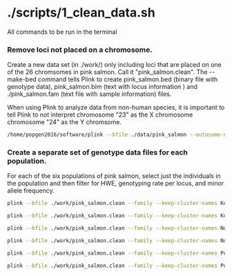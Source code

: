 # ./scripts/1_clean_data.sh 
All commands to be run in the terminal



### Remove loci not placed on a chromosome.  
Create a new data set (in ./work/) only including loci that are placed on one of the 26 chromsomes in pink salmon. Call it "pink_salmon.clean".  The --make-bed command tells Plink to create pink_salmon.bed (binary file with genotype data), pink_salmon.bim (text with locus information ) and ./pink_salmon.fam (text file with sample information) files.

When using Plink to analyze data from non-human species, it is important to tell Plink to not interpret chromosome "23" as the X chromosome chromosome "24" as the Y chromsome. 


```bash
/home/popgen2016/software/plink --bfile ./data/pink_salmon --autosome-num 26 --not-chr 0 --make-bed --out ./work/pink_salmon.clean
```

### Create a separate set of genotype data files for each population.
For each of the six populations of pink salmon, select just the individuals in the population and then filter for HWE, genotyping rate per locus, and minor allele frequency.

```bash
plink --bfile ./work/pink_salmon.clean --family --keep-cluster-names Koppen_ODD --hwe .001 --geno 0.02 --maf 0.05 --make-bed --out ./work/Koppen_ODD

plink --bfile ./work/pink_salmon.clean --family --keep-cluster-names Koppen_EVEN --hwe .001 --geno 0.02 --maf 0.05 --make-bed --out ./work/Koppen_EVEN

plink --bfile ./work/pink_salmon.clean --family --keep-cluster-names Nome_ODD --hwe .001 --geno 0.02 --maf 0.05 --make-bed --out ./work/Nome_ODD

plink --bfile ./work/pink_salmon.clean --family --keep-cluster-names Nome_EVEN --hwe .001 --geno 0.02 --maf 0.05 --make-bed --out ./work/Nome_EVEN

plink --bfile ./work/pink_salmon.clean --family --keep-cluster-names Puget_ODD --hwe .001 --geno 0.02 --maf 0.05 --make-bed --out ./work/Puget_ODD

plink --bfile ./work/pink_salmon.clean --family --keep-cluster-names Puget_EVEN --hwe .001 --geno 0.02 --maf 0.05 --make-bed --out ./work/Puget_EVEN
```

